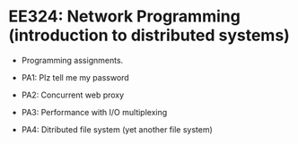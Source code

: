 # EE324: Network Programming (introduction to distributed systems)
 - Programming assignments.

- PA1: Plz tell me my password
- PA2: Concurrent web proxy
- PA3: Performance with I/O multiplexing
- PA4: Ditributed file system (yet another file system)
